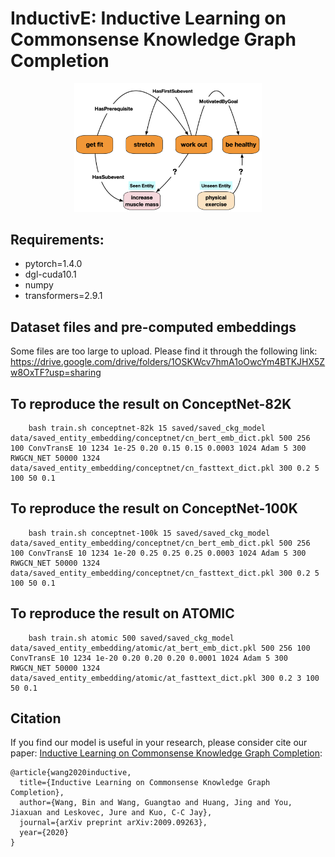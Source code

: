 # InductivE: Inductive Learning on Commonsense Knowledge Graph Completion

<p align="center">
<img src="img/1.png" alt="img/1.png" class="center" width="300">
</p>

## Requirements:
- pytorch=1.4.0
- dgl-cuda10.1
- numpy
- transformers=2.9.1

## Dataset files and pre-computed embeddings

Some files are too large to upload. Please find it through the following link:
https://drive.google.com/drive/folders/1OSKWcv7hmA1oOwcYm4BTKJHX5Zw8OxTF?usp=sharing

## To reproduce the result on ConceptNet-82K

```
    bash train.sh conceptnet-82k 15 saved/saved_ckg_model data/saved_entity_embedding/conceptnet/cn_bert_emb_dict.pkl 500 256 100 ConvTransE 10 1234 1e-25 0.20 0.15 0.15 0.0003 1024 Adam 5 300 RWGCN_NET 50000 1324 data/saved_entity_embedding/conceptnet/cn_fasttext_dict.pkl 300 0.2 5 100 50 0.1
```

## To reproduce the result on ConceptNet-100K

```
    bash train.sh conceptnet-100k 15 saved/saved_ckg_model data/saved_entity_embedding/conceptnet/cn_bert_emb_dict.pkl 500 256 100 ConvTransE 10 1234 1e-20 0.25 0.25 0.25 0.0003 1024 Adam 5 300 RWGCN_NET 50000 1324 data/saved_entity_embedding/conceptnet/cn_fasttext_dict.pkl 300 0.2 5 100 50 0.1
```

## To reproduce the result on ATOMIC

```
    bash train.sh atomic 500 saved/saved_ckg_model data/saved_entity_embedding/atomic/at_bert_emb_dict.pkl 500 256 100 ConvTransE 10 1234 1e-20 0.20 0.20 0.20 0.0001 1024 Adam 5 300 RWGCN_NET 50000 1324 data/saved_entity_embedding/atomic/at_fasttext_dict.pkl 300 0.2 3 100 50 0.1
```


## Citation

If you find our model is useful in your research, please consider cite our paper: [Inductive Learning on Commonsense Knowledge Graph Completion](https://arxiv.org/pdf/2009.09263.pdf):

```
@article{wang2020inductive,
  title={Inductive Learning on Commonsense Knowledge Graph Completion},
  author={Wang, Bin and Wang, Guangtao and Huang, Jing and You, Jiaxuan and Leskovec, Jure and Kuo, C-C Jay},
  journal={arXiv preprint arXiv:2009.09263},
  year={2020}
}
```
